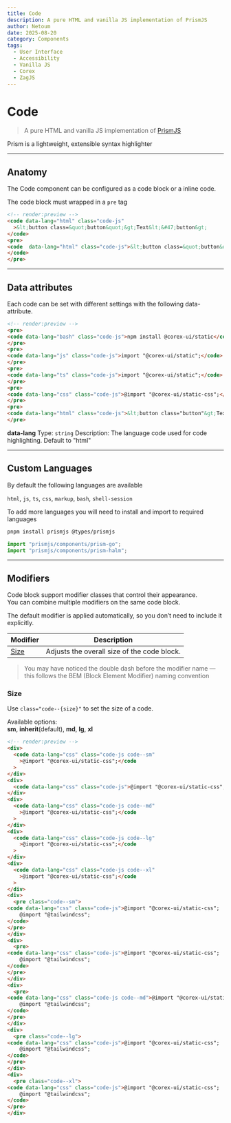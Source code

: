 ```yaml
---
title: Code
description: A pure HTML and vanilla JS implementation of PrismJS
author: Netoum
date: 2025-08-20
category: Components
tags:
  - User Interface
  - Accessibility
  - Vanilla JS
  - Corex
  - ZagJS
---
```


# Code

> A pure HTML and vanilla JS implementation of [PrismJS](https://prismjs.com/)

Prism is a lightweight, extensible syntax highlighter

---

## Anatomy

The Code component can be configured as a code block or a inline code.

The code block must wrapped in a `pre` tag

```html
<!-- render:preview -->
<code data-lang="html" class="code-js"
  >&lt;button class=&quot;button&quot;&gt;Text&lt;&#47;button&gt;
</code>
<pre>
<code  data-lang="html" class="code-js">&lt;button class=&quot;button&quot;&gt;Text&lt;&#47;button&gt;
</code>
</pre>
```

---

## Data attributes

Each code can be set with different settings with the following data-attribute.

```html
<!-- render:preview -->
<pre>
<code data-lang="bash" class="code-js">npm install @corex-ui/static</code>
</pre>
<pre>
<code data-lang="js" class="code-js">import "@corex-ui/static";</code>
</pre>
<pre>
<code data-lang="ts" class="code-js">import "@corex-ui/static";</code>
</pre>
<pre>
<code data-lang="css" class="code-js">@import "@corex-ui/static-css";</code>
</pre>
<pre>
<code data-lang="html" class="code-js">&lt;button class="button"&gt;Text&lt;/button&gt;</code>
</pre>
```

**data-lang**
Type: `string`
Description: The language code used for code highlighting. Default to "html"

---

## Custom Languages

By default the following languages are available

`html`, `js`, `ts`, `css`, `markup`, `bash`, `shell-session`

To add more languages you will need to install and import to required languages

```bash
pnpm install prismjs @types/prismjs
```

```ts
import "prismjs/components/prism-go";
import "prismjs/components/prism-halm";
```

---

## Modifiers

Code block support modifier classes that control their appearance.  
You can combine multiple modifiers on the same code block.

The default modifier is applied automatically, so you don’t need to include it explicitly.

| Modifier      | Description                                 |
| ------------- | ------------------------------------------- |
| [Size](#size) | Adjusts the overall size of the code block. |

> You may have noticed the double dash before the modifier name — this follows the BEM (Block Element Modifier) naming convention

### Size

Use `class="code--{size}"` to set the size of a code.

Available options:  
**sm**, **inherit**(default), **md**, **lg**, **xl**

```html
<!-- render:preview -->
<div>
  <code data-lang="css" class="code-js code--sm"
    >@import "@corex-ui/static-css";</code
  >
</div>
<div>
  <code data-lang="css" class="code-js">@import "@corex-ui/static-css";</code>
</div>
<div>
  <code data-lang="css" class="code-js code--md"
    >@import "@corex-ui/static-css";</code
  >
</div>
<div>
  <code data-lang="css" class="code-js code--lg"
    >@import "@corex-ui/static-css";</code
  >
</div>
<div>
  <code data-lang="css" class="code-js code--xl"
    >@import "@corex-ui/static-css";</code
  >
</div>
<div>
  <pre class="code--sm">
<code data-lang="css" class="code-js">@import "@corex-ui/static-css";
    @import "@tailwindcss";
</code>
</pre>
</div>
<div>
  <pre>
<code data-lang="css" class="code-js">@import "@corex-ui/static-css";
    @import "@tailwindcss";
</code>
</pre>
</div>
<div>
  <pre>
<code data-lang="css" class="code-js code--md">@import "@corex-ui/static-css";
    @import "@tailwindcss";
</code>
</pre>
</div>
<div>
  <pre class="code--lg">
<code data-lang="css" class="code-js">@import "@corex-ui/static-css";
    @import "@tailwindcss";
</code>
</pre>
</div>
<div>
  <pre class="code--xl">
<code data-lang="css" class="code-js">@import "@corex-ui/static-css";
    @import "@tailwindcss";
</code>
</pre>
</div>
```
